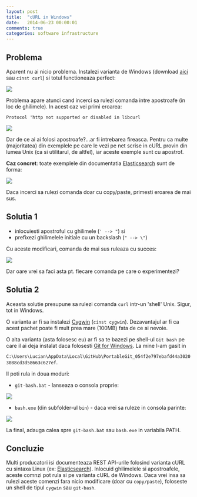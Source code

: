 ```yaml
---
layout: post
title:  "cURL in Windows"
date:   2014-06-23 00:00:01
comments: true
categories: software infrastructure
---
```


## Problema ##

Aparent nu ai nicio problema. Instalezi varianta de Windows (download [aici](http://curl.haxx.se/download.html#Win64) sau `cinst curl`) si totul functioneaza perfect:

![](https://dl.dropboxusercontent.com/u/43065769/blog/images/2014/curl1.png)

Problema apare atunci cand incerci sa rulezi comanda intre apostroafe (in loc de ghilimele). In acest caz vei primi eroarea:

`Protocol 'http not supported or disabled in libcurl`

![](https://dl.dropboxusercontent.com/u/43065769/blog/images/2014/curl2.png)

Dar de ce ai ai folosi apostroafe?...ar fi intrebarea fireasca. Pentru ca multe (majoritatea) din exemplele pe care le vezi pe net scrise in cURL provin din lumea Unix (ca si utilitarul, de altfel), iar aceste exemple sunt cu apostrof.

**Caz concret**: toate exemplele din documentatia [Elasticsearch](http://www.elasticsearch.org/guide/en/elasticsearch/reference/current/docs-index_.html) sunt de forma:

![](https://dl.dropboxusercontent.com/u/43065769/blog/images/2014/curl3.png)

Daca incerci sa rulezi comanda doar cu copy/paste, primesti eroarea de mai sus.

## Solutia 1 ##

- inlocuiesti apostroful cu ghilimele (`' --> "`) si
- prefixezi ghilimelele initiale cu un backslash (`" --> \"`)

Cu aceste modificari, comanda de mai sus ruleaza cu succes:

![](https://dl.dropboxusercontent.com/u/43065769/blog/images/2014/curl4.png)

Dar oare vrei sa faci asta pt. fiecare comanda pe care o experimentezi?

## Solutia 2 ##

Aceasta solutie presupune sa rulezi comanda `curl` intr-un 'shell' Unix. Sigur, tot in Windows.

O varianta ar fi sa instalezi [Cygwin](https://www.cygwin.com/) (`cinst cygwin`). Dezavantajul ar fi ca acest pachet poate fi mult prea mare (100MB) fata de ce ai nevoie.

O alta varianta (asta folosesc eu) ar fi sa te bazezi pe shell-ul `Git bash` pe care il ai deja instalat daca folosesti [Git for Windows](https://windows.github.com/). La mine l-am gasit in 

`C:\Users\Lucian\AppData\Local\GitHub\PortableGit_054f2e797ebafd44a30203088cd3d58663c627ef`.

Il poti rula in doua moduri:

- `git-bash.bat` - lanseaza o consola proprie:

 ![](https://dl.dropboxusercontent.com/u/43065769/blog/images/2014/curl5.png)

- `bash.exe` (din subfolder-ul `bin`) - daca vrei sa ruleze in consola parinte:

 ![](https://dl.dropboxusercontent.com/u/43065769/blog/images/2014/curl6.png)

La final, adauga calea spre `git-bash.bat` sau `bash.exe` in variabila PATH.

## Concluzie ##

Multi producatori isi documenteaza REST API-urile folosind varianta cURL cu sintaxa Linux (ex: [Elasticsearch](http://www.elasticsearch.org/guide/en/elasticsearch/reference/current/docs-index_.html)). Inlocuid ghilimelele si apostroafele, aceste comnzi pot rula si pe varianta cURL de Windows. Daca vrei insa sa rulezi aceste comenzi fara nicio modificare (doar cu `copy/paste`), foloseste un shell de tipul `cygwin` sau `git-bash`.